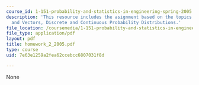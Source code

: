 ```yaml
---
course_id: 1-151-probability-and-statistics-in-engineering-spring-2005
description: 'This resource includes the asignment based on the topics: Random Variables
  and Vectors, Discrete and Continuous Probability Distributions.'
file_location: /coursemedia/1-151-probability-and-statistics-in-engineering-spring-2005/7e63e1259a2fea62ccebcc6807031f8d_homework_2_2005.pdf
file_type: application/pdf
layout: pdf
title: homework_2_2005.pdf
type: course
uid: 7e63e1259a2fea62ccebcc6807031f8d

---
```

None